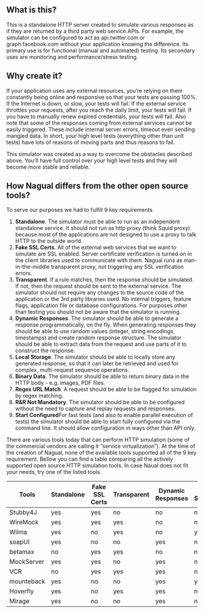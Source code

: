 ## What is this?

This is a standalone HTTP server created to simulate various responses as if they are returned by a third party web service APIs. For example, the simulator can be configured to act as api.twitter.com or graph.facebook.com without your application knowing the difference. Its primary use is for functional (manual and automated) testing. Its secondary uses are monitoring and performance/stress testing.

## Why create it?

If your application uses any external resources, you’re relying on them constantly being online and responsive so that your tests are passing 100%. If the Internet is down, or slow, your tests will fail. If the external service throttles your requests, after you reach the daily limit, your tests will fail. If you have to manually renew expired credentials, your tests will fail. Also note that some of the responses coming from external services cannot be easily triggered. These include internal server errors, timeout even sending mangled data. In short, your high level tests (everything other than unit tests) have lots of reasons of moving parts and thus reasons to fail.

This simulator was created as a way to overcome the obstacles described above. You’ll have full control over your high level tests and they will become more stable and reliable.

## How Nagual differs from the other open source tools?

To serve our purposes we had to fulfill 9 key requirements

1. **Standalone**. The simulator must be able to run as an independent standalone service. It should not run as http proxy (think Squid proxy) because most of the applications are not designed to use a proxy to talk HTTP to the outside world.
2. **Fake SSL Certs**. All of the external web services that we want to simulate are SSL enabled. Server certificate verification is turned on in the client libraries used to communicate with them. Nagual runs as man-in-the-middle transparent proxy, not triggering any SSL verification errors.
3. **Transparent**. If a rule matches, then the response should be simulated. If not, then the request should be sent to the external service. The simulator should not require any changes to the source code of the application or the 3rd party libraries used. No internal triggers, feature flags, application file or database configurations. For purposes other than testing you should not be aware that the simulator is running.
4. **Dynamic Responses**. The simulator should be able to generate a response programmatically, on the fly. When generating responses they should be able to use random values (integer, string encodings, timestamps) and create random response structure. The simulator should be able to extract data from the request and use parts of it to construct the response.
5. **Local Storage**. The simulator should be able to locally store any generated response, so that it can later be retrieved and used for complex, multi-request sequence operations.
6. **Binary Data**. The simulator should be able to return binary data in the HTTP body - e.g. images, PDF files.
7. **Regex URL Match**. A request should be able to be flagged for simulation by regex matching.
8. **R&R Not Mandatory**. The simulator should be able to be configured without the need to capture and replay requests and responses.
9. **Start Configured**For fast tests (and also to enable parallel execution of tests) the simulator should be able to start fully configured via the command line. It should allow configuration in ways other than API only.

There are various tools today that can perform HTTP simulation (some of the commercial vendors are calling it “service virtualization”). At the time of the creation of Nagual, none of the available tools supported all of the 9 key requirement. Bellow you can find a table comparing all the actively supported open source HTTP simulation tools. In case Naual does not fit your needs, try one of the listed tools.

| Tools      | Standalone | Fake SSL Certs | Transparent | Dynamic Responses | Local Storage | Binary Data | Regex URL Match | R&R Not Mandatory | Start Configured |
| ---------- | ---------- | -------------- | ----------- | ----------------- | ------------- | ----------- | --------------- | ----------------- | ---------------- |
| Stubby4J   | yes        | yes            | no          | no                | no            | yes         | yes             | yes               | yes              |
| WireMock   | yes        | yes            | yes         | no                | no            | yes         | yes             | yes               | yes              |
| Wilma      | yes        | no             | yes         | no                | yes           | no          | no              | yes               | yes              |
| soapUI     | yes        | no             | no          | yes               | no            | yes         | no              | yes               | yes              |
| betamax    | no         | yes            | yes         | no                | no            | no          | no              | no                | yes              |
| MockServer | yes        | yes            | no          | yes               | no            | yes         | yes             | yes               | yes              |
| VCR        | no         | yes            | yes         | yes               | no            | no          | yes             | no                | yes              |
| mounteback | yes        | no             | no          | yes               | yes           | yes         | yes             | yes               | yes              |
| Hoverfly   | yes        | no             | yes         | yes               | no            | yes         | no              | yes               | yes              |
| Mirage     | yes        | no             | no          | yes               | no            | yes         | yes             | yes               | no               |
